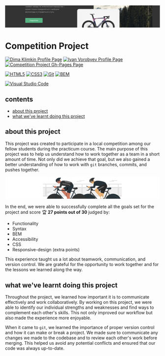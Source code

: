 [![cover](images/readme/cover.png)](https://kobewinona.github.io/compete-project/)

# Competition Project

[![Dima Klimkin Profile Page](https://img.shields.io/badge/Dima_Klimkin-f9f9f9?style=for-the-badge&logoColor=000&logo=github)](https://github.com/kobewinona)
[![Ivan Vorobyev Profile Page](https://img.shields.io/badge/Ivan_Vorobyev-f9f9f9?style=for-the-badge&logoColor=000&logo=github)](https://github.com/VanVorobyov)
[![Competition Project Gh-Pages Page](https://img.shields.io/badge/GitHub_Pages-Competition_Project-f9f9f9?style=for-the-badge&logo=githubpages)](https://kobewinona.github.io/compete-project/)

[![HTML5](https://img.shields.io/badge/HTML5-f9f9f9?style=for-the-badge&logo=HTML5)](https://dev.w3.org/html5/spec-LC/)
[![CSS3](https://img.shields.io/badge/CSS3-f9f9f9?logoColor=264BDC&style=for-the-badge&logo=CSS3)](https://www.w3.org/TR/CSS/#css)
[![Git](https://img.shields.io/badge/Git-f9f9f9?style=for-the-badge&logo=git)](https://git-scm.com)
[![BEM](https://img.shields.io/badge/BEM-f9f9f9?logoColor=black&style=for-the-badge&logo=bem)](https://en.bem.info/methodology/)

[![Visual Studio Code](https://img.shields.io/badge/Visual_Studio_Code-f9f9f9?style=for-the-badge&logoColor=0066b8&logo=visualstudiocode)](https://code.visualstudio.com)

## contents

- [about this project](#about-this-project)
- [what we've learnt doing this project](#what-weve-learnt-doing-this-project)

## about this project

This project was created to participate in a local competition among our fellow students during the practicum course. The main purpose of this project was to help us understand how to work together as a team in a short amount of time. Not only did we achieve that goal, but we also gained a better understanding of how to work with `git` branches, commits, and pushes together.

![cover](images/readme/track-cycling.svg)

In the end, we were able to successfully complete all the goals set for the project and score 🏆 **27 points out of 30** judged by:
- Functionality
- Syntax
- BEM
- Accessibility
- CSS
- Responsive-design (extra points)

This experience taught us a lot about teamwork, communication, and version control. We are grateful for the opportunity to work together and for the lessons we learned along the way.

## what we've learnt doing this project

Throughout the project, we learned how important it is to communicate effectively and work collaboratively. By working on this project, we were able to identify our individual strengths and weaknesses and find ways to complement each other's skills. This not only improved our workflow but also made the experience more enjoyable.

When it came to `git`, we learned the importance of proper version control and how it can make or break a project. We made sure to communicate any changes we made to the codebase and to review each other's work before merging. This helped us avoid any potential conflicts and ensured that our code was always up-to-date.